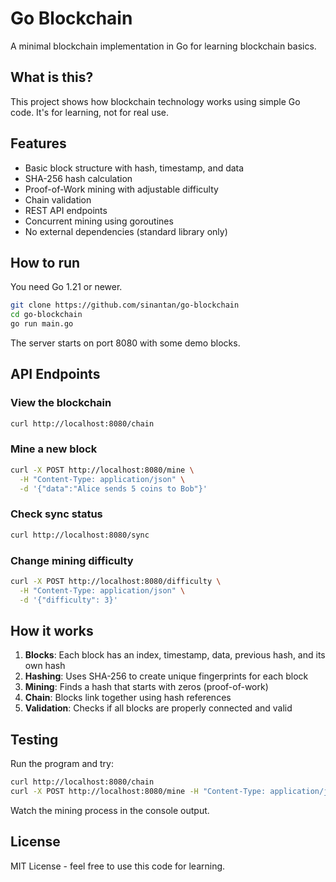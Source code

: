 # Go Blockchain

A minimal blockchain implementation in Go for learning blockchain basics.

## What is this?

This project shows how blockchain technology works using simple Go code. It's for learning, not for real use.

## Features

- Basic block structure with hash, timestamp, and data
- SHA-256 hash calculation
- Proof-of-Work mining with adjustable difficulty
- Chain validation
- REST API endpoints
- Concurrent mining using goroutines
- No external dependencies (standard library only)

## How to run

You need Go 1.21 or newer.

```bash
git clone https://github.com/sinantan/go-blockchain
cd go-blockchain
go run main.go
```

The server starts on port 8080 with some demo blocks.

## API Endpoints

### View the blockchain
```bash
curl http://localhost:8080/chain
```

### Mine a new block
```bash
curl -X POST http://localhost:8080/mine \
  -H "Content-Type: application/json" \
  -d '{"data":"Alice sends 5 coins to Bob"}'
```

### Check sync status
```bash
curl http://localhost:8080/sync
```

### Change mining difficulty
```bash
curl -X POST http://localhost:8080/difficulty \
  -H "Content-Type: application/json" \
  -d '{"difficulty": 3}'
```

## How it works

1. **Blocks**: Each block has an index, timestamp, data, previous hash, and its own hash
2. **Hashing**: Uses SHA-256 to create unique fingerprints for each block
3. **Mining**: Finds a hash that starts with zeros (proof-of-work)
4. **Chain**: Blocks link together using hash references
5. **Validation**: Checks if all blocks are properly connected and valid



## Testing

Run the program and try:
```bash
curl http://localhost:8080/chain
curl -X POST http://localhost:8080/mine -H "Content-Type: application/json" -d '{"data":"test"}'
```

Watch the mining process in the console output.


## License

MIT License - feel free to use this code for learning.
